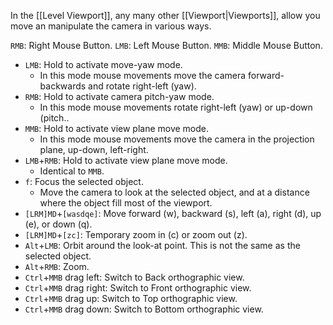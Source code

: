 In the [[Level Viewport]], any many other [[Viewport|Viewports]], allow you  move an manipulate the camera in various ways.

`RMB`: Right Mouse Button.
`LMB`: Left Mouse Button.
`MMB`: Middle Mouse Button.


- `LMB`: Hold to activate move-yaw mode.
	- In this mode mouse movements move the camera forward-backwards and rotate right-left (yaw).
- `RMB`: Hold to activate camera pitch-yaw mode.
	- In this mode mouse movements rotate right-left (yaw) or up-down (pitch..
- `MMB`: Hold to activate view plane move mode.
	- In this mode mouse movements move the camera in the projection plane, up-down, left-right.
- `LMB`+`RMB`: Hold to activate view plane move mode.
	- Identical to `MMB`.
- `f`: Focus the selected object.
	- Move the camera to look at the selected object, and at a distance where the object fill most of the viewport.
- `[LRM]MD`+`[wasdqe]`: Move forward (w), backward (s), left (a), right (d), up (e), or down (q).
- `[LRM]MD`+`[zc]`: Temporary zoom in (c) or zoom out (z).
- `Alt`+`LMB`: Orbit around the look-at point. This is not the same as the selected object.
- `Alt`+`RMB`: Zoom.
- `Ctrl`+`MMB` drag left: Switch to Back orthographic view.
- `Ctrl`+`MMB` drag right: Switch to Front orthographic view.
- `Ctrl`+`MMB` drag up: Switch to Top orthographic view.
- `Ctrl`+`MMB` drag down: Switch to Bottom orthographic view.